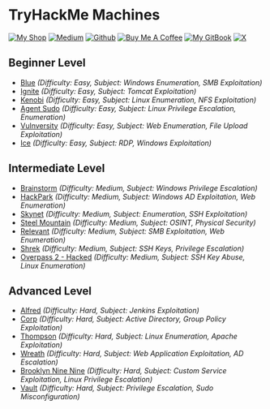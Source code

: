# TryHackMe Machines

[![My Shop](https://img.shields.io/badge/My%20Shop-verylazytech-%23FFDD00?style=flat&logo=buy-me-a-coffee&logoColor=yellow)](https://buymeacoffee.com/verylazytech/extras)
[![Medium](https://img.shields.io/badge/Medium-%40verylazytech-%231572B6?style=flat&logo=medium&logoColor=white)](https://medium.com/@verylazytech)
[![Github](https://img.shields.io/badge/Github-verylazytech-%23181717?style=flat&logo=github&logoColor=white)](https://github.com/verylazytech)
[![Buy Me A Coffee](https://img.shields.io/badge/Buy%20Me%20A%20Coffee-verylazytech-%23FFDD00?style=flat&logo=buy-me-a-coffee&logoColor=yellow)](https://buymeacoffee.com/verylazytech)
[![My GitBook](https://img.shields.io/badge/My%20GitBook-VeryLazyTech-%23FFDD00?style=flat&logo=gitbook&logoColor=white)](https://www.verylazytech.com)
[![X](https://img.shields.io/twitter/url?url=https%3A%2F%2Fx.com%2Fverylazytech)](https://x.com/verylazytech)

## Beginner Level
- [Blue](https://tryhackme.com/room/blue) *(Difficulty: Easy, Subject: Windows Enumeration, SMB Exploitation)*  
- [Ignite](https://tryhackme.com/room/ignite) *(Difficulty: Easy, Subject: Tomcat Exploitation)*  
- [Kenobi](https://tryhackme.com/room/kenobi) *(Difficulty: Easy, Subject: Linux Enumeration, NFS Exploitation)*  
- [Agent Sudo](https://tryhackme.com/room/agentsudoctf) *(Difficulty: Easy, Subject: Linux Privilege Escalation, Enumeration)*  
- [Vulnversity](https://tryhackme.com/room/vulnversity) *(Difficulty: Easy, Subject: Web Enumeration, File Upload Exploitation)*  
- [Ice](https://tryhackme.com/room/ice) *(Difficulty: Easy, Subject: RDP, Windows Exploitation)*  

## Intermediate Level
- [Brainstorm](https://tryhackme.com/room/brainstorm) *(Difficulty: Medium, Subject: Windows Privilege Escalation)*  
- [HackPark](https://tryhackme.com/room/hackpark) *(Difficulty: Medium, Subject: Windows AD Exploitation, Web Enumeration)*  
- [Skynet](https://tryhackme.com/room/skynet) *(Difficulty: Medium, Subject: Enumeration, SSH Exploitation)*  
- [Steel Mountain](https://tryhackme.com/room/steelmountain) *(Difficulty: Medium, Subject: OSINT, Physical Security)*  
- [Relevant](https://tryhackme.com/room/relevant) *(Difficulty: Medium, Subject: SMB Exploitation, Web Enumeration)*  
- [Shrek](https://tryhackme.com/room/shrek) *(Difficulty: Medium, Subject: SSH Keys, Privilege Escalation)*  
- [Overpass 2 - Hacked](https://tryhackme.com/room/overpass2hacked) *(Difficulty: Medium, Subject: SSH Key Abuse, Linux Enumeration)*  

## Advanced Level
- [Alfred](https://tryhackme.com/room/alfred) *(Difficulty: Hard, Subject: Jenkins Exploitation)*  
- [Corp](https://tryhackme.com/room/corp) *(Difficulty: Hard, Subject: Active Directory, Group Policy Exploitation)*  
- [Thompson](https://tryhackme.com/room/thompson) *(Difficulty: Hard, Subject: Linux Enumeration, Apache Exploitation)*  
- [Wreath](https://tryhackme.com/room/wreath) *(Difficulty: Hard, Subject: Web Application Exploitation, AD Escalation)*  
- [Brooklyn Nine Nine](https://tryhackme.com/room/brooklynninenine) *(Difficulty: Hard, Subject: Custom Service Exploitation, Linux Privilege Escalation)*  
- [Vault](https://tryhackme.com/room/vault) *(Difficulty: Hard, Subject: Privilege Escalation, Sudo Misconfiguration)*  
